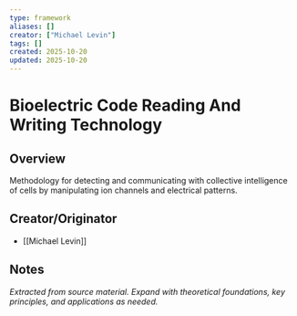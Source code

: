 ```yaml
---
type: framework
aliases: []
creator: ["Michael Levin"]
tags: []
created: 2025-10-20
updated: 2025-10-20
---
```


# Bioelectric Code Reading And Writing Technology

## Overview

Methodology for detecting and communicating with collective intelligence of cells by manipulating ion channels and electrical patterns.

## Creator/Originator

- [[Michael Levin]]

## Notes

*Extracted from source material. Expand with theoretical foundations, key principles, and applications as needed.*
